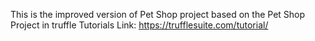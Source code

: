 This is the improved version of Pet Shop project based on the Pet Shop Project in truffle Tutorials
Link: https://trufflesuite.com/tutorial/
